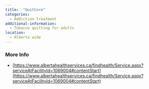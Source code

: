 ```yaml
---
title:  "QuitCore"
categories: 
  - Addiction treatment
additional-information:
  - Tobacco quitting for adults
location:
  - Alberta wide
---
```


### More Info
- [https://www.albertahealthservices.ca/findhealth/Service.aspx?serviceAtFacilityId=1069004#contentStart](https://www.albertahealthservices.ca/findhealth/Service.aspx?serviceAtFacilityId=1069004#contentStart)